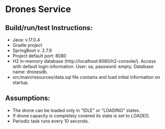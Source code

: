 # Drones Service

## Build/run/test Instructions:
* Java: v.17.0.4
* Gradle project
* SpringBoot v. 2.7.9
* Project default port: 8080
* H2 in-memory database (http://localhost:8080/h2-console/). Access with default login information. User: sa, password: empty. Database name: dronesdb.
* src/main/resources/data.sql file contains and load initial information on startup.

## Assumptions:
* The drone can be loaded only in "IDLE" or "LOADING" states.
* If drone capacity is completely covered its state is set to LOADED.
* Periodic task runs every 10 seconds.